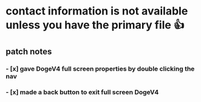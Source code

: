 # contact information is not available unless you have the primary file 👍

## patch notes
### - [x] gave DogeV4 full screen properties by double clicking the nav
### - [x] made a back button to exit full screen DogeV4
